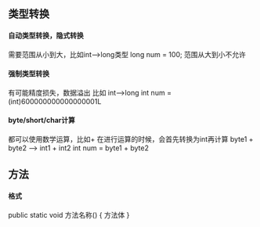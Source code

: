 ## 类型转换
#### 自动类型转换，隐式转换
需要范围从小到大，比如int-->long类型
long num = 100;
范围从大到小不允许
#### 强制类型转换
有可能精度损失，数据溢出
比如 int-->long
int num = (int)600000000000000001L
#### byte/short/char计算
都可以使用数学运算，比如+
在进行运算的时候，会首先转换为int再计算
byte1 + byte2 --> int1 + int2
int num = byte1 + byte2

## 方法
#### 格式
public static void 方法名称() {
    方法体
}
